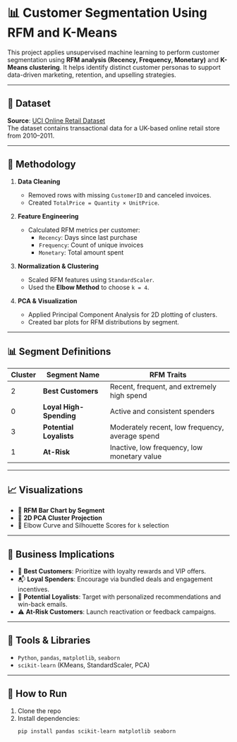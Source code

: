 # 📊 Customer Segmentation Using RFM and K-Means

This project applies unsupervised machine learning to perform customer segmentation using **RFM analysis (Recency, Frequency, Monetary)** and **K-Means clustering**. It helps identify distinct customer personas to support data-driven marketing, retention, and upselling strategies.

---

## 📁 Dataset

**Source**: [UCI Online Retail Dataset](https://archive.ics.uci.edu/ml/datasets/online+retail)  
The dataset contains transactional data for a UK-based online retail store from 2010–2011.

---

## 🔧 Methodology

1. **Data Cleaning**
   - Removed rows with missing `CustomerID` and canceled invoices.
   - Created `TotalPrice = Quantity × UnitPrice`.

2. **Feature Engineering**
   - Calculated RFM metrics per customer:
     - `Recency`: Days since last purchase
     - `Frequency`: Count of unique invoices
     - `Monetary`: Total amount spent

3. **Normalization & Clustering**
   - Scaled RFM features using `StandardScaler`.
   - Used the **Elbow Method** to choose `k = 4`.

4. **PCA & Visualization**
   - Applied Principal Component Analysis for 2D plotting of clusters.
   - Created bar plots for RFM distributions by segment.

---

## 📊 Segment Definitions

| Cluster | Segment Name           | RFM Traits                                               |
|---------|------------------------|-----------------------------------------------------------|
| 2       | **Best Customers**     | Recent, frequent, and extremely high spend               |
| 0       | **Loyal High-Spending**| Active and consistent spenders                           |
| 3       | **Potential Loyalists**| Moderately recent, low frequency, average spend          |
| 1       | **At-Risk**            | Inactive, low frequency, low monetary value              |

---

## 📈 Visualizations

- 📌 **RFM Bar Chart by Segment**
- 📌 **2D PCA Cluster Projection**
- 📌 Elbow Curve and Silhouette Scores for `k` selection

---

## 💼 Business Implications

- 🎯 **Best Customers**: Prioritize with loyalty rewards and VIP offers.
- 📬 **Loyal Spenders**: Encourage via bundled deals and engagement incentives.
- 🔁 **Potential Loyalists**: Target with personalized recommendations and win-back emails.
- ⚠️ **At-Risk Customers**: Launch reactivation or feedback campaigns.

---

## 🧰 Tools & Libraries

- `Python`, `pandas`, `matplotlib`, `seaborn`
- `scikit-learn` (KMeans, StandardScaler, PCA)

---

## 🚀 How to Run

1. Clone the repo  
2. Install dependencies:  
   ```bash
   pip install pandas scikit-learn matplotlib seaborn
